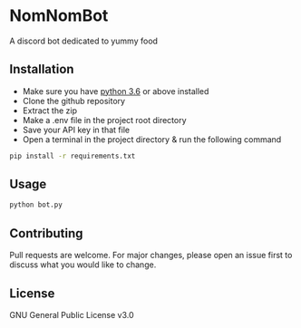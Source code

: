 # NomNomBot

A discord bot dedicated to yummy food

## Installation

- Make sure you have [python 3.6](https://www.python.org/downloads/) or above installed
- Clone the github repository
- Extract the zip
- Make a .env file in the project root directory 
- Save your API key in that file
- Open a terminal in the project directory & run the following command

```bash
pip install -r requirements.txt
```

## Usage

```python 
python bot.py
```

## Contributing
Pull requests are welcome. For major changes, please open an issue first to discuss what you would like to change.

## License
GNU General Public License v3.0
